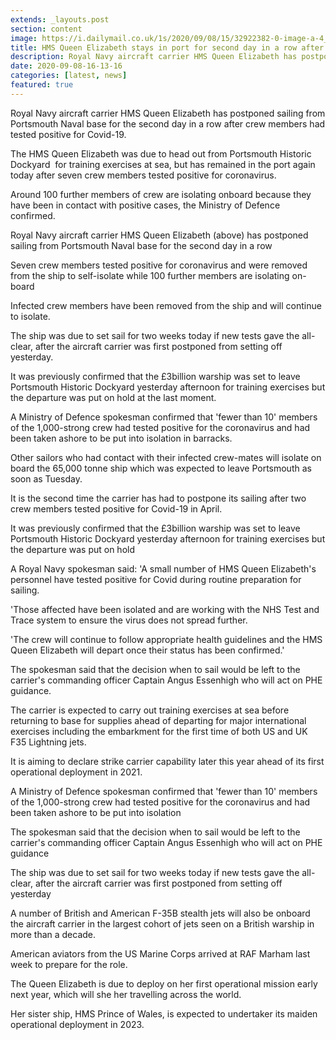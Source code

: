 ```yaml
---
extends: _layouts.post
section: content
image: https://i.dailymail.co.uk/1s/2020/09/08/15/32922382-0-image-a-4_1599577124726.jpg 
title: HMS Queen Elizabeth stays in port for second day in a row after crew tested positive for Covid-19  
description: Royal Navy aircraft carrier HMS Queen Elizabeth has postponed sailing from Portsmouth Naval base for the second day in a row after seven crew members tested positive for coronavirus. 
date: 2020-09-08-16-13-16 
categories: [latest, news] 
featured: true 
--- 
```

Royal Navy aircraft carrier HMS Queen Elizabeth has postponed sailing from Portsmouth Naval base for the second day in a row after crew members had tested positive for Covid-19.

The HMS Queen Elizabeth was due to head out from Portsmouth Historic Dockyard  for training exercises at sea, but has remained in the port again today after seven crew members tested positive for coronavirus.

Around 100 further members of crew are isolating onboard because they have been in contact with positive cases, the Ministry of Defence confirmed.

Royal Navy aircraft carrier HMS Queen Elizabeth (above) has postponed sailing from Portsmouth Naval base for the second day in a row

Seven crew members tested positive for coronavirus and were removed from the ship to self-isolate while 100 further members are isolating on-board

Infected crew members have been removed from the ship and will continue to isolate. 

The ship was due to set sail for two weeks today if new tests gave the all-clear, after the aircraft carrier was first postponed from setting off yesterday.

It was previously confirmed that the £3billion warship was set to leave Portsmouth Historic Dockyard yesterday afternoon for training exercises but the departure was put on hold at the last moment.

A Ministry of Defence spokesman confirmed that 'fewer than 10' members of the 1,000-strong crew had tested positive for the coronavirus and had been taken ashore to be put into isolation in barracks.

Other sailors who had contact with their infected crew-mates will isolate on board the 65,000 tonne ship which was expected to leave Portsmouth as soon as Tuesday.

It is the second time the carrier has had to postpone its sailing after two crew members tested positive for Covid-19 in April.

It was previously confirmed that the £3billion warship was set to leave Portsmouth Historic Dockyard yesterday afternoon for training exercises but the departure was put on hold 

A Royal Navy spokesman said: 'A small number of HMS Queen Elizabeth's personnel have tested positive for Covid during routine preparation for sailing.

'Those affected have been isolated and are working with the NHS Test and Trace system to ensure the virus does not spread further.

'The crew will continue to follow appropriate health guidelines and the HMS Queen Elizabeth will depart once their status has been confirmed.'

The spokesman said that the decision when to sail would be left to the carrier's commanding officer Captain Angus Essenhigh who will act on PHE guidance.

The carrier is expected to carry out training exercises at sea before returning to base for supplies ahead of departing for major international exercises including the embarkment for the first time of both US and UK F35 Lightning jets.

It is aiming to declare strike carrier capability later this year ahead of its first operational deployment in 2021.  

A Ministry of Defence spokesman confirmed that 'fewer than 10' members of the 1,000-strong crew had tested positive for the coronavirus and had been taken ashore to be put into isolation

The spokesman said that the decision when to sail would be left to the carrier's commanding officer Captain Angus Essenhigh who will act on PHE guidance 

The ship was due to set sail for two weeks today if new tests gave the all-clear, after the aircraft carrier was first postponed from setting off yesterday 

A number of British and American F-35B stealth jets will also be onboard the aircraft carrier in the largest cohort of jets seen on a British warship in more than a decade. 

American aviators from the US Marine Corps arrived at RAF Marham last week to prepare for the role. 

The Queen Elizabeth is due to deploy on her first operational mission early next year, which will she her travelling across the world.

Her sister ship, HMS Prince of Wales, is expected to undertaker its maiden operational deployment in 2023.

